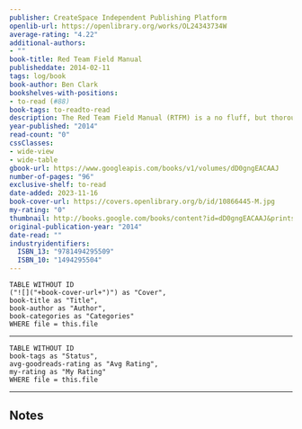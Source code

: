 ```yaml
---
publisher: CreateSpace Independent Publishing Platform
openlib-url: https://openlibrary.org/works/OL24343734W
average-rating: "4.22"
additional-authors:
- ""
book-title: Red Team Field Manual
publisheddate: 2014-02-11
tags: log/book
book-author: Ben Clark
bookshelves-with-positions:
- to-read (#88)
book-tags: to-readto-read
description: The Red Team Field Manual (RTFM) is a no fluff, but thorough reference guide for serious Red Team members who routinely find themselves on a mission without Google or the time to scan through a man page. The RTFM contains the basic syntax for commonly used Linux and Windows command line tools, but it also encapsulates unique use cases for powerful tools such as Python and Windows PowerShell. The RTFM will repeatedly save you time looking up the hard to remember Windows nuances such as Windows wmic and dsquery command line tools, key registry values, scheduled tasks syntax, startup locations and Windows scripting. More importantly, it should teach you some new red team techniques.
year-published: "2014"
read-count: "0"
cssClasses:
- wide-view
- wide-table
gbook-url: https://www.googleapis.com/books/v1/volumes/dD0gngEACAAJ
number-of-pages: "96"
exclusive-shelf: to-read
date-added: 2023-11-16
book-cover-url: https://covers.openlibrary.org/b/id/10866445-M.jpg
my-rating: "0"
thumbnail: http://books.google.com/books/content?id=dD0gngEACAAJ&printsec=frontcover&img=1&zoom=1&source=gbs_api
original-publication-year: "2014"
date-read: ""
industryidentifiers:
  ISBN_13: "9781494295509"
  ISBN_10: "1494295504"
---
```


```dataview
TABLE WITHOUT ID
("![]("+book-cover-url+")") as "Cover",
book-title as "Title",
book-author as "Author",
book-categories as "Categories"
WHERE file = this.file
```
---
```dataview
TABLE WITHOUT ID
book-tags as "Status",
avg-goodreads-rating as "Avg Rating",
my-rating as "My Rating"
WHERE file = this.file
```
---
## Notes


